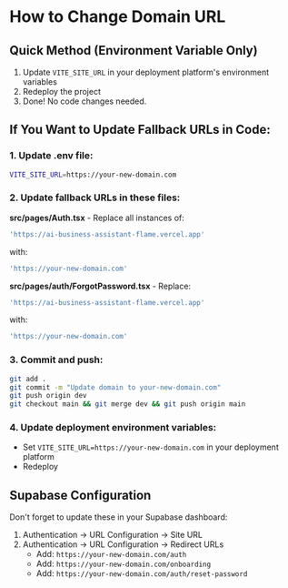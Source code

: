 # How to Change Domain URL

## Quick Method (Environment Variable Only)
1. Update `VITE_SITE_URL` in your deployment platform's environment variables
2. Redeploy the project
3. Done! No code changes needed.

## If You Want to Update Fallback URLs in Code:

### 1. Update .env file:
```bash
VITE_SITE_URL=https://your-new-domain.com
```

### 2. Update fallback URLs in these files:

**src/pages/Auth.tsx** - Replace all instances of:
```javascript
'https://ai-business-assistant-flame.vercel.app'
```
with:
```javascript
'https://your-new-domain.com'
```

**src/pages/auth/ForgotPassword.tsx** - Replace:
```javascript
'https://ai-business-assistant-flame.vercel.app'
```
with:
```javascript
'https://your-new-domain.com'
```

### 3. Commit and push:
```bash
git add .
git commit -m "Update domain to your-new-domain.com"
git push origin dev
git checkout main && git merge dev && git push origin main
```

### 4. Update deployment environment variables:
- Set `VITE_SITE_URL=https://your-new-domain.com` in your deployment platform
- Redeploy

## Supabase Configuration
Don't forget to update these in your Supabase dashboard:
1. Authentication → URL Configuration → Site URL
2. Authentication → URL Configuration → Redirect URLs
   - Add: `https://your-new-domain.com/auth`
   - Add: `https://your-new-domain.com/onboarding`
   - Add: `https://your-new-domain.com/auth/reset-password`